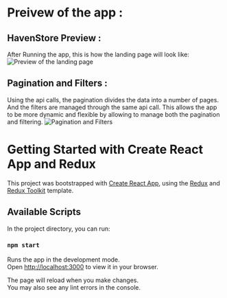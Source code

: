 # Preivew of the app :

## HavenStore Preview :

After Running the app, this is how the landing page will look like:
![Preview of the landing page](https://github.com/Ash-0803/thehavenstore/blob/master/gifs/Preview.gif)

## Pagination and Filters :

Using the api calls, the pagination divides the data into a number of pages. And the filters are managed through the same api call.
This allows the app to be more dynamic and flexible by allowing to manage both the pagination and filtering.
![Pagination and Filters](https://github.com/Ash-0803/thehavenstore/blob/master/gifs/Pagination%20and%20category%20filter.gif)

# Getting Started with Create React App and Redux

This project was bootstrapped with [Create React App](https://github.com/facebook/create-react-app), using the [Redux](https://redux.js.org/) and [Redux Toolkit](https://redux-toolkit.js.org/) template.

## Available Scripts

In the project directory, you can run:

### `npm start`

Runs the app in the development mode.\
Open [http://localhost:3000](http://localhost:3000) to view it in your browser.

The page will reload when you make changes.\
You may also see any lint errors in the console.
